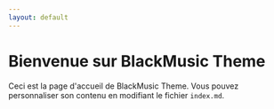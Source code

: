 ```yaml
---
layout: default
---
```


# Bienvenue sur BlackMusic Theme

Ceci est la page d'accueil de BlackMusic Theme. Vous pouvez personnaliser son contenu en modifiant le fichier `index.md`.

